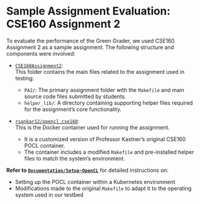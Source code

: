 # Sample Assignment Evaluation: CSE160 Assignment 2

To evaluate the performance of the Green Grader, we used CSE160 Assignment 2 as a sample assignment. The following structure and components were involved:

- [`CSE160Assignment2`](./CSE160Assignment2):  
  This folder contains the main files related to the assignment used in testing:
  - `PA2/`: The primary assignment folder with the `Makefile` and main source code files submitted by students.
  - `helper_lib/`: A directory containing supporting helper files required for the assignment’s core functionality.

- [`rsankar12/opencl_cse160`](https://hub.docker.com/r/rsankar12/opencl_cse160):  
  This is the Docker container used for running the assignment.  
  - It is a customized version of Professor Kastner’s original CSE160 POCL container.
  - The container includes a modified `Makefile` and pre-installed helper files to match the system’s environment.

**Refer to [`Documentation/Setup-OpenCL`](./Documentation/Setup-OpenCL.md)** for detailed instructions on:
- Setting up the POCL container within a Kubernetes environment
- Modifications made to the original `Makefile` to adapt it to the operating system used in our testbed
